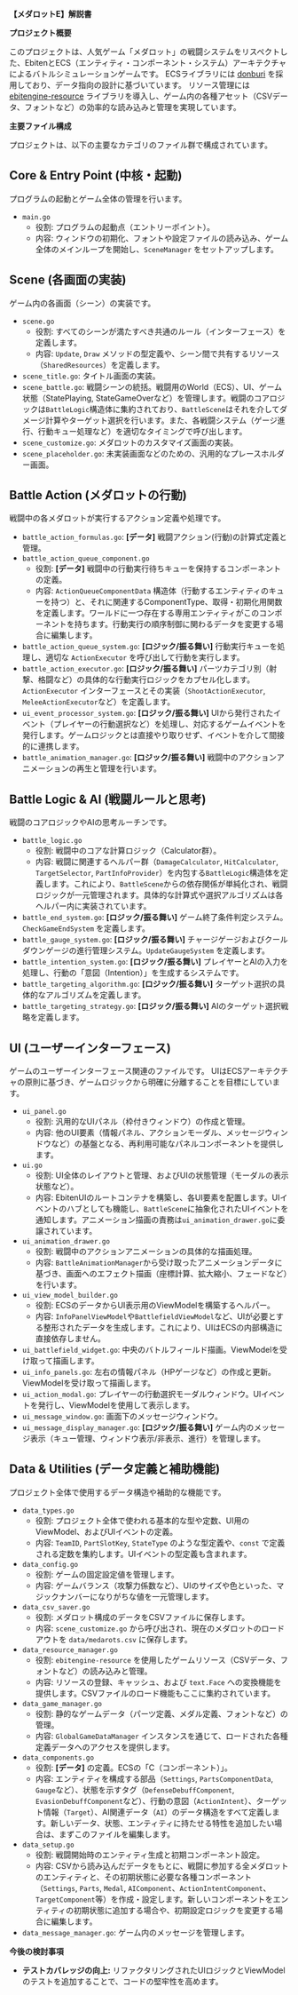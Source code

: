 **【メダロットE】解説書**

**プロジェクト概要**

このプロジェクトは、人気ゲーム「メダロット」の戦闘システムをリスペクトした、EbitenとECS（エンティティ・コンポーネント・システム）アーキテクチャによるバトルシミュレーションゲームです。
ECSライブラリには [donburi](https://github.com/yohamta/donburi) を採用しており、データ指向の設計に基づいています。
リソース管理には [ebitengine-resource](https://github.com/quasilyte/ebitengine-resource) ライブラリを導入し、ゲーム内の各種アセット（CSVデータ、フォントなど）の効率的な読み込みと管理を実現しています。

**主要ファイル構成**

プロジェクトは、以下の主要なカテゴリのファイル群で構成されています。

Core & Entry Point (中核・起動)
-----------------------------

プログラムの起動とゲーム全体の管理を行います。

*   `main.go`
    *   役割: プログラムの起動点（エントリーポイント）。
    *   内容: ウィンドウの初期化、フォントや設定ファイルの読み込み、ゲーム全体のメインループを開始し、`SceneManager` をセットアップします。

Scene (各画面の実装)
-------------------

ゲーム内の各画面（シーン）の実装です。

*   `scene.go`
    *   役割: すべてのシーンが満たすべき共通のルール（インターフェース）を定義します。
    *   内容: `Update`, `Draw` メソッドの型定義や、シーン間で共有するリソース（`SharedResources`）を定義します。
*   `scene_title.go`: タイトル画面の実装。
*   `scene_battle.go`: 戦闘シーンの統括。戦闘用のWorld（ECS）、UI、ゲーム状態（StatePlaying, StateGameOverなど）を管理します。戦闘のコアロジックは`BattleLogic`構造体に集約されており、`BattleScene`はそれを介してダメージ計算やターゲット選択を行います。また、各戦闘システム（ゲージ進行、行動キュー処理など）を適切なタイミングで呼び出します。
*   `scene_customize.go`: メダロットのカスタマイズ画面の実装。
*   `scene_placeholder.go`: 未実装画面などのための、汎用的なプレースホルダー画面。

Battle Action (メダロットの行動)
---------------------------------------

戦闘中の各メダロットが実行するアクション定義や処理です。

*   `battle_action_formulas.go`: **[データ]** 戦闘アクション(行動)の計算式定義と管理。
*   `battle_action_queue_component.go`
    *   役割: **[データ]** 戦闘中の行動実行待ちキューを保持するコンポーネントの定義。
    *   内容: `ActionQueueComponentData` 構造体（行動するエンティティのキューを持つ）と、それに関連するComponentType、取得・初期化用関数を定義します。ワールドに一つ存在する専用エンティティがこのコンポーネントを持ちます。行動実行の順序制御に関わるデータを変更する場合に編集します。
*   `battle_action_queue_system.go`: **[ロジック/振る舞い]** 行動実行キューを処理し、適切な `ActionExecutor` を呼び出して行動を実行します。
*   `battle_action_executor.go`: **[ロジック/振る舞い]** パーツカテゴリ別（射撃、格闘など）の具体的な行動実行ロジックをカプセル化します。`ActionExecutor` インターフェースとその実装（`ShootActionExecutor`, `MeleeActionExecutor`など）を定義します。
*   `ui_event_processor_system.go`: **[ロジック/振る舞い]** UIから発行されたイベント（プレイヤーの行動選択など）を処理し、対応するゲームイベントを発行します。ゲームロジックとは直接やり取りせず、イベントを介して間接的に連携します。
*   `battle_animation_manager.go`: **[ロジック/振る舞い]** 戦闘中のアクションアニメーションの再生と管理を行います。

Battle Logic & AI (戦闘ルールと思考)
---------------------------------

戦闘のコアロジックやAIの思考ルーチンです。

*   `battle_logic.go`
    *   役割: 戦闘中のコアな計算ロジック（Calculator群）。
    *   内容: 戦闘に関連するヘルパー群（`DamageCalculator`, `HitCalculator`, `TargetSelector`, `PartInfoProvider`）を内包する`BattleLogic`構造体を定義します。これにより、`BattleScene`からの依存関係が単純化され、戦闘ロジックが一元管理されます。具体的な計算式や選択アルゴリズムは各ヘルパー内に実装されています。
*   `battle_end_system.go`: **[ロジック/振る舞い]** ゲーム終了条件判定システム。`CheckGameEndSystem` を定義します。
*   `battle_gauge_system.go`: **[ロジック/振る舞い]** チャージゲージおよびクールダウンゲージの進行管理システム。`UpdateGaugeSystem` を定義します。
*   `battle_intention_system.go`: **[ロジック/振る舞い]** プレイヤーとAIの入力を処理し、行動の「意図（Intention）」を生成するシステムです。
*   `battle_targeting_algorithm.go`: **[ロジック/振る舞い]** ターゲット選択の具体的なアルゴリズムを定義します。
*   `battle_targeting_strategy.go`: **[ロジック/振る舞い]** AIのターゲット選択戦略を定義します。

UI (ユーザーインターフェース)
-----------------------

ゲームのユーザーインターフェース関連のファイルです。
UIはECSアーキテクチャの原則に基づき、ゲームロジックから明確に分離することを目標にしています。

*   `ui_panel.go`
    *   役割: 汎用的なUIパネル（枠付きウィンドウ）の作成と管理。
    *   内容: 他のUI要素（情報パネル、アクションモーダル、メッセージウィンドウなど）の基盤となる、再利用可能なパネルコンポーネントを提供します。
*   `ui.go`
    *   役割: UI全体のレイアウトと管理、およびUIの状態管理（モーダルの表示状態など）。
    *   内容: EbitenUIのルートコンテナを構築し、各UI要素を配置します。UIイベントのハブとしても機能し、`BattleScene`に抽象化されたUIイベントを通知します。アニメーション描画の責務は`ui_animation_drawer.go`に委譲されています。
*   `ui_animation_drawer.go`
    *   役割: 戦闘中のアクションアニメーションの具体的な描画処理。
    *   内容: `BattleAnimationManager`から受け取ったアニメーションデータに基づき、画面へのエフェクト描画（座標計算、拡大縮小、フェードなど）を行います。
*   `ui_view_model_builder.go`
    *   役割: ECSのデータからUI表示用のViewModelを構築するヘルパー。
    *   内容: `InfoPanelViewModel`や`BattlefieldViewModel`など、UIが必要とする整形されたデータを生成します。これにより、UIはECSの内部構造に直接依存しません。
*   `ui_battlefield_widget.go`: 中央のバトルフィールド描画。ViewModelを受け取って描画します。
*   `ui_info_panels.go`: 左右の情報パネル（HPゲージなど）の作成と更新。ViewModelを受け取って描画します。
*   `ui_action_modal.go`: プレイヤーの行動選択モーダルウィンドウ。UIイベントを発行し、ViewModelを使用して表示します。
*   `ui_message_window.go`: 画面下のメッセージウィンドウ。
*   `ui_message_display_manager.go`: **[ロジック/振る舞い]** ゲーム内のメッセージ表示（キュー管理、ウィンドウ表示/非表示、進行）を管理します。

Data & Utilities (データ定義と補助機能)
------------------------------------

プロジェクト全体で使用するデータ構造や補助的な機能です。

*   `data_types.go`
    *   役割: プロジェクト全体で使われる基本的な型や定数、UI用のViewModel、およびUIイベントの定義。
    *   内容: `TeamID`, `PartSlotKey`, `StateType` のような型定義や、`const` で定義される定数を集約します。UIイベントの型定義も含まれます。
*   `data_config.go`
    *   役割: ゲームの固定設定値を管理します。
    *   内容: ゲームバランス（攻撃力係数など）、UIのサイズや色といった、マジックナンバーになりがちな値を一元管理します。
*   `data_csv_saver.go`
    *   役割: メダロット構成のデータをCSVファイルに保存します。
    *   内容: `scene_customize.go` から呼び出され、現在のメダロットのロードアウトを `data/medarots.csv` に保存します。
*   `data_resource_manager.go`
    *   役割: `ebitengine-resource` を使用したゲームリソース（CSVデータ、フォントなど）の読み込みと管理。
    *   内容: リソースの登録、キャッシュ、および `text.Face` への変換機能を提供します。CSVファイルのロード機能もここに集約されています。
*   `data_game_manager.go`
    *   役割: 静的なゲームデータ（パーツ定義、メダル定義、フォントなど）の管理。
    *   内容: `GlobalGameDataManager` インスタンスを通じて、ロードされた各種定義データへのアクセスを提供します。
*   `data_components.go`
    *   役割: **[データ]** の定義。ECSの「C（コンポーネント）」。
    *   内容: エンティティを構成する部品（`Settings`, `PartsComponentData`, `Gauge`など）、状態を示すタグ（`DefenseDebuffComponent`, `EvasionDebuffComponent`など）、行動の意図（`ActionIntent`）、ターゲット情報（`Target`）、AI関連データ（`AI`）のデータ構造をすべて定義します。新しいデータ、状態、エンティティに持たせる特性を追加したい場合は、まずこのファイルを編集します。
*   `data_setup.go`
    *   役割: 戦闘開始時のエンティティ生成と初期コンポーネント設定。
    *   内容: CSVから読み込んだデータをもとに、戦闘に参加する全メダロットのエンティティと、その初期状態に必要な各種コンポーネント（`Settings`, `Parts`, `Medal`, `AIComponent`、`ActionIntentComponent`、`TargetComponent`等）を作成・設定します。新しいコンポーネントをエンティティの初期状態に追加する場合や、初期設定ロジックを変更する場合に編集します。
*   `data_message_manager.go`: ゲーム内のメッセージを管理します。

	
**今後の検討事項**
*   **テストカバレッジの向上:** リファクタリングされたUIロジックとViewModelのテストを追加することで、コードの堅牢性を高めます。
